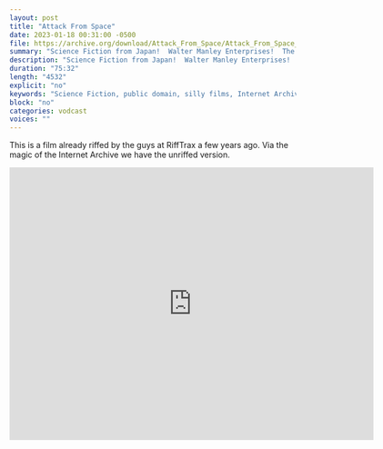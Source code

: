 ```yaml
---
layout: post
title: "Attack From Space"
date: 2023-01-18 00:31:00 -0500
file: https://archive.org/download/Attack_From_Space/Attack_From_Space_512kb.mp4
summary: "Science Fiction from Japan!  Walter Manley Enterprises!  The best that can be said is that this has been riffed by RiffTrax.  This is the unriffed version courtesy the Internet Archive."
description: "Science Fiction from Japan!  Walter Manley Enterprises!  The best that can be said is that this has been riffed by RiffTrax.  This is the unriffed version courtesy the Internet Archive."
duration: "75:32"
length: "4532"
explicit: "no" 
keywords: "Science Fiction, public domain, silly films, Internet Archive"
block: "no" 
categories: vodcast
voices: ""
---
```

This is a film already riffed by the guys at RiffTrax a few years ago.  Via the magic of the Internet Archive we have the unriffed version.

<iframe src="https://archive.org/embed/Attack_From_Space" width="640" height="480" frameborder="0" webkitallowfullscreen="true" mozallowfullscreen="true" allowfullscreen></iframe>

